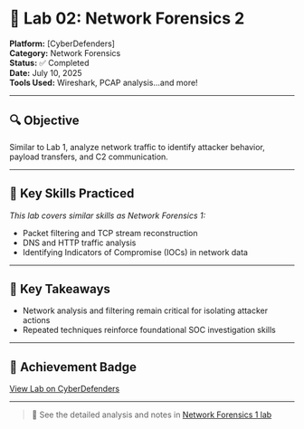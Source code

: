 # 🧪 Lab 02: Network Forensics 2

**Platform:** [CyberDefenders]  
**Category:** Network Forensics  
**Status:** ✅ Completed  
**Date:** July 10, 2025  
**Tools Used:** Wireshark, PCAP analysis...and more!

---

## 🔍 Objective  
Similar to Lab 1, analyze network traffic to identify attacker behavior, payload transfers, and C2 communication.

---

## 🧰 Key Skills Practiced  
*This lab covers similar skills as Network Forensics 1:*

- Packet filtering and TCP stream reconstruction  
- DNS and HTTP traffic analysis  
- Identifying Indicators of Compromise (IOCs) in network data

---

## 🧠 Key Takeaways  
- Network analysis and filtering remain critical for isolating attacker actions  
- Repeated techniques reinforce foundational SOC investigation skills  

---

## 🔗 Achievement Badge  
[View Lab on CyberDefenders](https://cyberdefenders.org/online-labs/achievements/GhassanALNumani/network-forensics-2/)

---

> 🔗 See the detailed analysis and notes in [Network Forensics 1 lab](./02-network-forensics-1.md)
